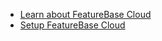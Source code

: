 * [Learn about FeatureBase Cloud](/cloud/cloud-introduction)
* [Setup FeatureBase Cloud](/cloud/cloud-setup/cloud-quickstart-guide)


<!-- Fix when the https://github.com/molecula/documentation/pull/268 goes in
* [Setup a FeatureBase Cloud account](/cloud/fbc-part1-signup)
* [Login to FeatureBase Cloud](/cloud/fbc-part2-login)
-->

